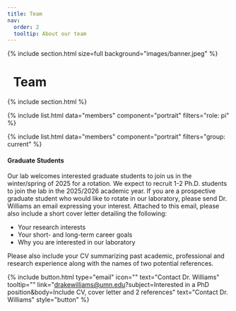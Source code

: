 ```yaml
---
title: Team
nav:
  order: 2
  tooltip: About our team
---
```

{% include section.html size=full background="images/banner.jpeg" %}
# <i class="fa-solid fa-users"></i>&nbsp;&nbsp;Team

{% include section.html %}

{%
  include list.html
  data="members"
  component="portrait"
  filters="role: pi"
%}

{%
  include list.html
  data="members"
  component="portrait"
  filters="group: current"
%}

#### Graduate Students

Our lab welcomes interested graduate students to join us in the winter/spring of 2025 for a rotation. We expect to recruit 1-2 Ph.D. students to join the lab in the 2025/2026 academic year. If you are a prospective graduate student who would like to rotate in our laboratory, please send Dr. Williams an email expressing your interest. Attached to this email, please also include a short cover letter detailing the following:

- Your research interests
- Your short- and long-term career goals 
- Why you are interested in our laboratory

Please also include your CV summarizing past academic, professional and research experience along with the names of two potential references.

{%
  include button.html
  type="email"
  icon=""
  text="Contact Dr. Williams"
  tooltip=""
  link="drakewilliams@umn.edu?subject=Interested in a PhD position&body=Include CV, cover letter and 2 references" text="Contact Dr. Williams"
  style="button"
%}
